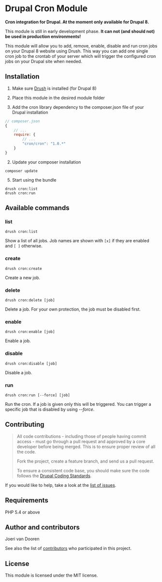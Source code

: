 Drupal Cron Module
==================

__Cron integration for Drupal. At the moment only available for Drupal 8.__

This module is still in early development phase. __It can not (and should not) be used in production environments!__

This module will allow you to add, remove, enable, disable and run cron jobs on your Drupal 8 website using Drush.
This way you can add one single cron job to the crontab of your server which will trigger the configured cron jobs
on your Drupal site when needed.

Installation
------------

1. Make sure [Drush](https://github.com/drush-ops/drush) is installed (for Drupal 8)

2. Place this module in the desired module folder

1. Add the cron library dependency to the composer.json file of your Drupal installation
  ```javascript
  // composer.json
  {
      // ...
      require: {
          // ...
          "cron/cron": "1.0.*"
      }
  }
  ```

2. Update your composer installation
  ```shell
  composer update
  ````

5. Start using the bundle
  ```shell
  drush cron:list
  drush cron:run
  ```

Available commands
------------------

### list
```shell
drush cron:list
```
Show a list of all jobs. Job names are shown with ```[x]``` if they are enabled and ```[ ]``` otherwise.

### create
```shell
drush cron:create
```
Create a new job.

### delete
```shell
drush cron:delete [job]
```
Delete a job. For your own protection, the job must be disabled first.

### enable
```shell
drush cron:enable [job]
```
Enable a job.

### disable
```shell
drush cron:disable [job]
```
Disable a job.

### run
```shell
drush cron:run [--force] [job]
```
Run the cron.
If a job is given only this will be triggered.
You can trigger a specific job that is disabled by using _--force_.

Contributing
------------

> All code contributions - including those of people having commit access - must
> go through a pull request and approved by a core developer before being
> merged. This is to ensure proper review of all the code.
>
> Fork the project, create a feature branch, and send us a pull request.
>
> To ensure a consistent code base, you should make sure the code follows
> the [Drupal Coding Standards](https://drupal.org/coding-standards).

If you would like to help, take a look at the [list of issues](https://github.com/Cron/Drupal-Module/issues).

Requirements
------------

PHP 5.4 or above

Author and contributors
-----------------------

Joeri van Dooren

See also the list of [contributors](https://github.com/Cron/Drupal-Module/contributors) who participated in this project.

License
-------

This module is licensed under the MIT license.
